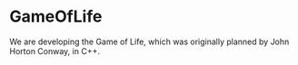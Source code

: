 # GameOfLife
We are developing the Game of Life, which was originally planned by John Horton Conway, in C++.
